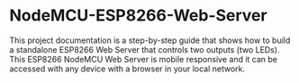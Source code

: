 # NodeMCU-ESP8266-Web-Server
This project documentation is a step-by-step guide that shows how to build a standalone ESP8266 Web Server that controls two outputs (two LEDs). This ESP8266 NodeMCU Web Server is mobile responsive and it can be accessed with any device with a browser in your local network.
